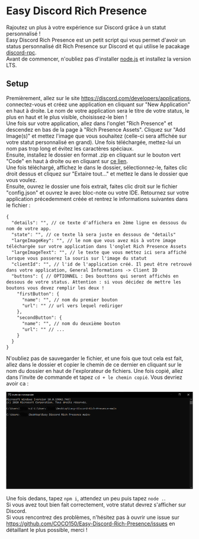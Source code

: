 # Easy Discord Rich Presence
Rajoutez un plus à votre expérience sur Discord grâce à un statut personnalisé !  
Easy Discord Rich Presence est un petit script qui vous permet d'avoir un status personnalisé dit Rich Presence sur Discord et qui utilise le pacakage [discord-rpc](https://www.npmjs.com/package/discord-rpc).  
Avant de commencer, n'oubliez pas d'installer [node.js](https://nodejs.org/en/) et installez la version LTS.

## Setup
Premièrement, allez sur le site https://discord.com/developers/applications, connectez-vous et créez une application en cliquant sur "New Application" en haut à droite. Le nom de votre application sera le titre de votre status, le plus en haut et le plus visible, choisissez-le bien !  
Une fois sur votre application, allez dans l'onglet "Rich Presence" et descendez en bas de la page à "Rich Presence Assets". Cliquez sur "Add Image(s)" et mettez l'image que vous souhaitez (celle-ci sera affichée sur votre statut personnalisé en grand). Une fois téléchargée, mettez-lui un nom pas trop long et évitez les caractères spéciaux.  
Ensuite, installez le dossier en format .zip en cliquant sur le bouton vert "Code" en haut à droite ou en cliquant sur [ce lien](https://github.com/COCO150/Easy-Discord-Rich-Presence/archive/main.zip).  
Une fois téléchargé, affichez le dans le dossier, sélectionnez-le, faites clic droit dessus et cliquez sur "Extaire tout..." et mettez le dans le dossier que vous voulez.  
Ensuite, ouvrez le dossier une fois extrait, faites clic droit sur le fichier "config.json" et ouvrez le avec bloc-note ou votre IDE. Retournez sur votre application précedemment créée et rentrez le informations suivantes dans le fichier :  

```
{
  "details": "", // ce texte d'affichera en 2ème ligne en dessous du nom de votre app.
  "state": "", // ce texte là sera juste en dessous de "details"
  "largeImageKey": "", // le nom que vous avez mis à votre image téléchargée sur votre application dans l'onglet Rich Presence Assets
  "largeImageText": "", // le texte que vous mettez ici sera affiché lorsque vous passerez la souris sur l'image du statut
  "clientId": "", // l'id de l'application créé. Il peut être retrouvé dans votre application, General Informations -> Client ID
  "buttons": { // OPTIONNEL : Des bouttons qui seront affichés en dessous de votre status. Attention : si vous décidez de mettre les boutons vous devez remplir les deux !
    "firstButton": {
      "name": "", // nom du premier bouton
      "url": "" // url vers lequel rediriger
    },
    "secondButton": {
      "name": "", // nom du deuxième bouton
      "url": "" // ...
    }
  }
}
```

N'oubliez pas de sauvegarder le fichier, et une fois que tout cela est fait, allez dans le dossier et copier le chemin de ce dernier en cliquant sur le nom du dossier en haut de l'explorateur de fichiers. Une fois copié, allez dans l'invite de commande et tapez `cd + le chemin copié`. Vous devriez avoir ca :  

<img src='./assets/cmd-example.png'></img>

Une fois dedans, tapez `npm i`, attendez un peu puis tapez `node .`.  
Si vous avez tout bien fait correctement, votre statut devrez s'afficher sur Discord.  
Si vous rencontrez des problèmes, n'hésitez pas à ouvrir une issue sur https://github.com/COCO150/Easy-Discord-Rich-Presence/issues en détaillant le plus possible, merci !
